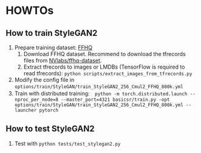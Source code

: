 # HOWTOs

## How to train StyleGAN2

1. Prepare training dataset: [FFHQ](https://github.com/NVlabs/ffhq-dataset)
    1. Download FFHQ dataset. Recommend to download the tfrecords files from [NVlabs/ffhq-dataset](https://github.com/NVlabs/ffhq-dataset).
    1. Extract tfrecords to images or LMDBs (TensorFlow is required to read tfrecords): `python scripts/extract_images_from_tfrecords.py`
1. Modify the config file in `options/train/StyleGAN/train_StyleGAN2_256_Cmul2_FFHQ_800k.yml`
1. Train with distributed training:　`python -m torch.distributed.launch --nproc_per_node=8 --master_port=4321 basicsr/train.py -opt options/train/StyleGAN/train_StyleGAN2_256_Cmul2_FFHQ_800k.yml --launcher pytorch`

## How to test StyleGAN2

1. Test with `python tests/test_stylegan2.py`
